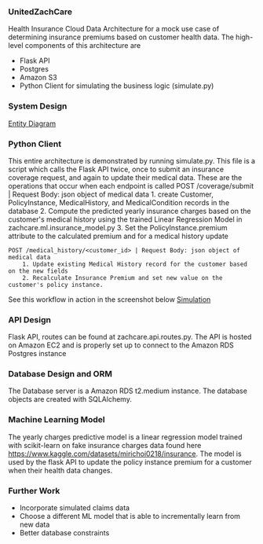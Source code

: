 ### UnitedZachCare
Health Insurance Cloud Data Architecture for a mock use case of determining insurance premiums
based on customer health data. The high-level components of this architecture are
- Flask API
- Postgres
- Amazon S3
- Python Client for simulating the business logic (simulate.py)

### System Design
[Entity Diagram](docs/System_Design.png)

### Python Client
This entire architecture is demonstrated by running simulate.py.
This file is a script which calls the Flask API twice, once to submit an insurance coverage
request, and again to update their medical data.
    These are the operations that occur when each endpoint is called
    POST /coverage/submit | Request Body: json object of medical data
        1. create Customer, PolicyInstance, MedicalHistory, and MedicalCondition records in the database
        2. Compute the predicted yearly insurance charges based on the customer's medical history
        using the trained Linear Regression Model in zachcare.ml.insurance_model.py
        3. Set the PolicyInstance.premium attribute to the calculated premium and for a medical history update

    POST /medical_history/<customer_id> | Request Body: json object of medical data
        1. Update existing Medical History record for the customer based on the new fields
        2. Recalculate Insurance Premium and set new value on the customer's policy instance.
See this workflow in action in the screenshot below
[Simulation](docs/Simulation.png)


### API Design
Flask API, routes can be found at zachcare.api.routes.py. The API is hosted on Amazon EC2 and is properly set up to connect to the Amazon RDS Postgres instance

### Database Design and ORM
The Database server is a Amazon RDS t2.medium instance. The database objects are created with SQLAlchemy.

### Machine Learning Model
The yearly charges predictive model is a linear regression model trained with scikit-learn on fake insurance charges data found here https://www.kaggle.com/datasets/mirichoi0218/insurance. The model is used by the flask API to update the policy instance premium for a customer when their health data changes.

### Further Work
- Incorporate simulated claims data
- Choose a different ML model that is able to incrementally learn from new data
- Better database constraints
